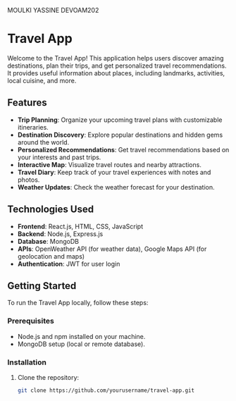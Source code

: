 MOULKI YASSINE 
DEVOAM202
# Travel App

Welcome to the Travel App! This application helps users discover amazing destinations, plan their trips, and get personalized travel recommendations. It provides useful information about places, including landmarks, activities, local cuisine, and more.

## Features

- **Trip Planning**: Organize your upcoming travel plans with customizable itineraries.
- **Destination Discovery**: Explore popular destinations and hidden gems around the world.
- **Personalized Recommendations**: Get travel recommendations based on your interests and past trips.
- **Interactive Map**: Visualize travel routes and nearby attractions.
- **Travel Diary**: Keep track of your travel experiences with notes and photos.
- **Weather Updates**: Check the weather forecast for your destination.
  
## Technologies Used

- **Frontend**: React.js, HTML, CSS, JavaScript
- **Backend**: Node.js, Express.js
- **Database**: MongoDB
- **APIs**: OpenWeather API (for weather data), Google Maps API (for geolocation and maps)
- **Authentication**: JWT for user login

## Getting Started

To run the Travel App locally, follow these steps:

### Prerequisites

- Node.js and npm installed on your machine.
- MongoDB setup (local or remote database).
  
### Installation

1. Clone the repository:
   ```bash
   git clone https://github.com/yourusername/travel-app.git

